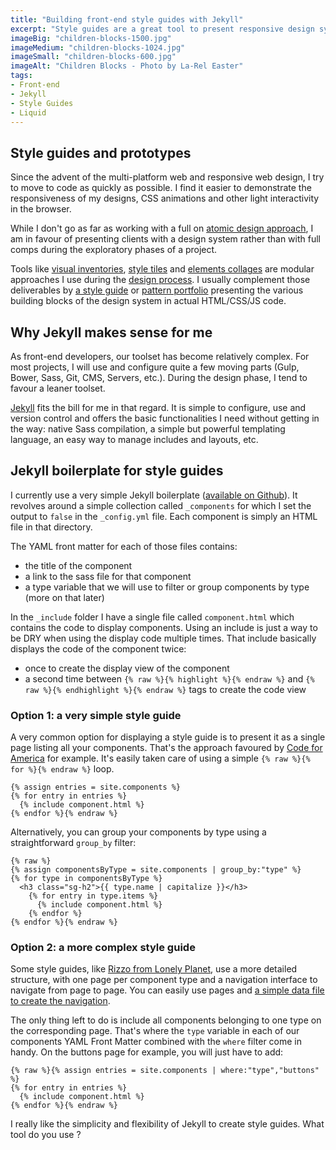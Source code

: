 ```yaml
---
title: "Building front-end style guides with Jekyll"
excerpt: "Style guides are a great tool to present responsive design systems. More often than not, I use Jekyll to produce HTML/CSS/JS prototypes these days. Here is my current approach to quickly create style guides for clients with Jekyll."
imageBig: "children-blocks-1500.jpg"
imageMedium: "children-blocks-1024.jpg"
imageSmall: "children-blocks-600.jpg"
imageAlt: "Children Blocks - Photo by La-Rel Easter"
tags:
- Front-end
- Jekyll
- Style Guides
- Liquid
---
```


## Style guides and prototypes

Since the advent of the multi-platform web and responsive web design, I try to move to code as quickly as possible. I find it easier to demonstrate the responsiveness of my designs, CSS animations and other light interactivity in the browser.

While I don't go as far as working with a full on [atomic design approach](http://bradfrost.com/blog/post/atomic-web-design/), I am in favour of presenting clients with a design system rather than with full comps during the exploratory phases of a project.

Tools like [visual inventories](http://danielmall.com/articles/visual-inventory/), [style tiles](http://styletil.es/) and [elements collages](http://danielmall.com/articles/rif-element-collages/) are modular approaches I use during the [design process](http://vimeo.com/45915667). I usually complement those deliverables by [a style guide](http://styleguides.io/) or [pattern portfolio](http://clearleft.com/thinks/onpatternportfolios/) presenting the various building blocks of the design system in actual HTML/CSS/JS code.

## Why Jekyll makes sense for me

As front-end developers, our toolset has become relatively complex. For most projects, I will use and configure quite a few moving parts (Gulp, Bower, Sass, Git, CMS, Servers, etc.). During the design phase, I tend to favour a leaner toolset.

[Jekyll](http://jekyllrb.com/) fits the bill for me in that regard. It is simple to configure, use and version control and offers the basic functionalities I need without getting in the way: native Sass compilation, a simple but powerful templating language, an easy way to manage includes and layouts, etc.

## Jekyll boilerplate for style guides

I currently use a very simple Jekyll boilerplate ([available on Github](https://github.com/jeromecoupe/jekyllstyleguide)). It revolves around a simple collection called `_components` for which I set the output to `false` in the `_config.yml` file. Each component is simply an HTML file in that directory.

The YAML front matter for each of those files contains:

- the title of the component
- a link to the sass file for that component
- a type variable that we will use to filter or group components by type (more on that later)

In the `_include` folder I have a single file called `component.html` which contains the code to display components. Using an include is just a way to be DRY when using the display code multiple times. That include basically displays the code of the component twice:

- once to create the display view of the component
- a second time between `{% raw %}{% highlight %}{% endraw %}` and `{% raw %}{% endhighlight %}{% endraw %}` tags to create the code view

### Option 1: a very simple style guide

A very common option for displaying a style guide is to present it as a single page listing all your components. That's the approach favoured by [Code for America](http://codeforamerica.clearleft.com/) for example. It's easily taken care of using a simple `{% raw %}{% for %}{% endraw %}` loop.

```liquid{% raw %}
{% assign entries = site.components %}
{% for entry in entries %}
  {% include component.html %}
{% endfor %}{% endraw %}
```

Alternatively, you can group your components by type using a straightforward `group_by` filter:

```liquid
{% raw %}
{% assign componentsByType = site.components | group_by:"type" %}
{% for type in componentsByType %}
  <h3 class="sg-h2">{{ type.name | capitalize }}</h3>
    {% for entry in type.items %}
      {% include component.html %}
    {% endfor %}
{% endfor %}{% endraw %}
```

### Option 2: a more complex style guide

Some style guides, like [Rizzo from Lonely Planet](http://rizzo.lonelyplanet.com/styleguide/design-elements/colours), use a more detailed structure, with one page per component type and a navigation interface to navigate from page to page. You can easily use pages and [a simple data file to create the navigation](http://www.tournemille.com/blog/How-to-create-data-driven-navigation-in-Jekyll/).

The only thing left to do is include all components belonging to one type on the corresponding page. That's where the `type` variable in each of our components YAML Front Matter combined with the `where` filter come in handy. On the buttons page for example, you will just have to add:

```liquid
{% raw %}{% assign entries = site.components | where:"type","buttons" %}
{% for entry in entries %}
  {% include component.html %}
{% endfor %}{% endraw %}
```

I really like the simplicity and flexibility of Jekyll to create style guides. What tool do you use ?
